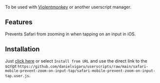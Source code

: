 To be used with [Violentmonkey](https://violentmonkey.github.io/) or another userscript manager.

## Features

Prevents Safari from zooming in when tapping on an input in iOS.

## Installation

Just [click here](https://github.com/danielvigaru/userscripts/raw/main/safari-mobile-prevent-zoom-on-input-tap/safari-mobile-prevent-zoom-on-input-tap.user.js) or select `Install from URL` and use the direct link to the script `https://github.com/danielvigaru/userscripts/raw/main/safari-mobile-prevent-zoom-on-input-tap/safari-mobile-prevent-zoom-on-input-tap.user.js`.
